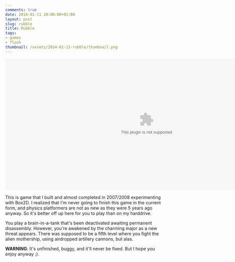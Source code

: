 ```yaml
---
comments: true
date: 2014-01-11 20:00:00+01:00
layout: post
slug: rubble
title: Rubble
tags:
- games
- flash
thumbnail: /assets/2014-01-11-rubble/thumbnail.png
---
```


<object type="application/x-shockwave-flash" data="/assets/2014-01-11-rubble/rubble.swf" width="900" height="420" >
    <param name="movie" value="/assets/2014-01-11-rubble/rubble.swf">
    <param name="allowfullscreen" value="true" />
    <embed src="/assets/2014-01-11-rubble/rubble.swf" width="900" height="420" quality="high" />
</object>

This is game that I built and almost completed in 2007/2008 experimenting with Box2D. I realized that I'm never going to finish this game in the 
current form, and physics platformers are not as new as they were 5 years ago anyway. So it's better off up here for you to play than
on my harddrive. 

You play a brain-in-a-tank that's been deactivated awaiting permanent disassembly. However, you're 
awakened by the charming major as a new threat appears. There was supposed to be a fifth level where you fight the alien mothership, using airdropped artillery cannons, but alas.

**WARNING**: It's unfinished, buggy, and it'll never be fixed. But I hope you enjoy anyway ;).

